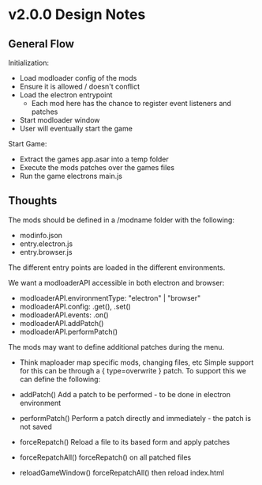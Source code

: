 # v2.0.0 Design Notes

## General Flow

Initialization:
- Load modloader config of the mods
- Ensure it is allowed / doesn't conflict
- Load the electron entrypoint
  - Each mod here has the chance to register event listeners and patches
- Start modloader window
- User will eventually start the game

Start Game:
- Extract the games app.asar into a temp folder
- Execute the mods patches over the games files
- Run the game electrons main.js

## Thoughts

The mods should be defined in a /modname folder with the following:

- modinfo.json
- entry.electron.js
- entry.browser.js

The different entry points are loaded in the different environments.

We want a modloaderAPI accessible in both electron and browser:

- modloaderAPI.environmentType: "electron" | "browser"
- modloaderAPI.config: .get(), .set()
- modloaderAPI.events: .on()
- modloaderAPI.addPatch()
- modloaderAPI.performPatch()

The mods may want to define additional patches during the menu.
- Think maploader map specific mods, changing files, etc
Simple support for this can be through a { type=overwrite } patch.
To support this we can define the following:

- addPatch()           Add a patch to be performed - to be done in electron environment
- performPatch()       Perform a patch directly and immediately - the patch is not saved
- forceRepatch()       Reload a file to its based form and apply patches
- forceRepatchAll()    forceRepatch() on all patched files
- reloadGameWindow()   forceRepatchAll() then reload index.html
